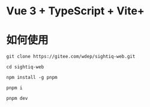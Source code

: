 # Vue 3 + TypeScript + Vite+

# 如何使用
```
git clone https://gitee.com/wdep/sightiq-web.git

cd sightiq-web

npm install -g pnpm

pnpm i

pnpm dev
```